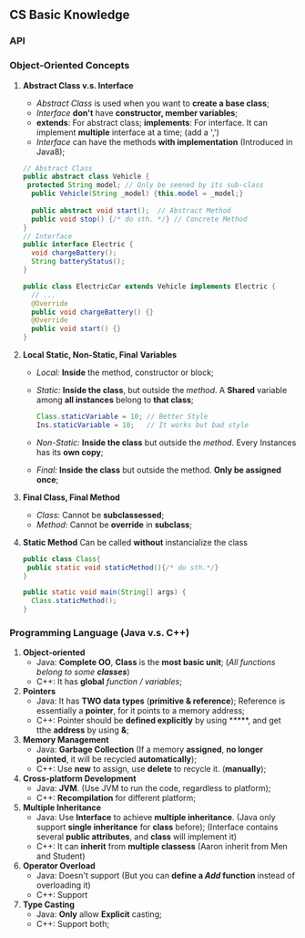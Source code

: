 ## CS Basic Knowledge

### API



### Object-Oriented Concepts

1. **Abstract Class v.s. Interface**

   + *Abstract Class* is used when you want to **create a base class**;
   + *Interface* **don't** have **constructor, member variables**;
   + **extends**: For abstract class;
     **implements**: For interface. It can implement **multiple** interface at a time; (add a ',')
   + *Interface* can have the methods **with implementation** (Introduced in Java8);

   ```java
   // Abstract Class
   public abstract class Vehicle {	
   	protected String model;	// Only be seened by its sub-class
     public Vehicle(String _model) {this.model = _model;}
     
     public abstract void start();	// Abstract Method
     public void stop() {/* do sth. */}	// Concrete Method
   }
   // Interface
   public interface Electric {
     void chargeBattery();
     String batteryStatus();
   }
   
   public class ElectricCar extends Vehicle implements Electric {
     // ...
     @Override
     public void chargeBattery() {}
     @Override
     public void start() {}
   }
   ```

2. **Local Static, Non-Static, Final** **Variables**

   + *Local:* **Inside** the method, constructor or block;

   + *Static:* **Inside the class**, but outside the *method*. A **Shared** variable among **all instances** belong to **that class**;

     ```java
     Class.staticVariable = 10;	// Better Style
     Ins.staticVariable = 10;	// It works but bad style
     ```

   + *Non-Static:* **Inside the class** but outside the *method*. Every Instances has its **own copy**;

   + *Final:* **Inside** **the class** but outside the method. **Only be assigned once**;

3. **Final Class, Final Method**

   + *Class*: Cannot be **subclassessed**;
   + *Method*: Cannot be **override** in **subclass**;

4. **Static Method**
   Can be called **without** instancialize the class

   ```java
   public class Class{
   	public static void staticMethod(){/* do sth.*/}
   }
   
   public static void main(String[] args) {
     Class.staticMethod();
   }
   ```

   



### Programming Language (Java v.s. C++)

1. **Object-oriented**
   + Java: **Complete OO**, **Class** is the **most basic unit**; (*All functions belong to some **classes***)
   + C++: It has **global** *function / variables*;
2. **Pointers**
   + Java: It has **TWO data types** (**primitive & reference**); Reference is essentially a **pointer**, for it points to a memory address;
   + C++: Pointer should be **defined explicitly** by using *****, and get tthe **address** by using **&**;
3. **Memory Management**
   + Java: **Garbage Collection** (If a memory **assigned**, **no longer pointed**, it will be recycled **automatically**);
   + C++: Use **new** to assign, use **delete** to recycle it. (**manually**);
4. **Cross-platform Development**
   + Java: **JVM**. (Use JVM to run the code, regardless to platform);
   + C++: **Recompilation** for different platform;
5. **Multiple Inheritance**
   + Java: Use **Interface** to achieve **multiple inheritance**. (Java only support **single inheritance** for **class** before);
     (Interface contains several **public attributes**, and **class** will implement it)
   + C++: It can **inherit** from **multiple classess** (Aaron inherit from Men and Student) 
6. **Operator Overload**
   + Java: Doesn't support (But you can **define a *Add* function** instead of overloading it)
   + C++: Support
7. **Type Casting**
   + Java: **Only** allow **Explicit** casting;
   + C++: Support both;
